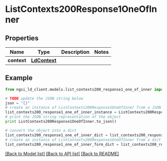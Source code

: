 # ListContexts200Response1OneOfInner


## Properties
Name | Type | Description | Notes
------------ | ------------- | ------------- | -------------
**context** | [**LdContext**](LdContext.md) |  | 

## Example

```python
from ngsi_ld_client.models.list_contexts200_response1_one_of_inner import ListContexts200Response1OneOfInner

# TODO update the JSON string below
json = "{}"
# create an instance of ListContexts200Response1OneOfInner from a JSON string
list_contexts200_response1_one_of_inner_instance = ListContexts200Response1OneOfInner.from_json(json)
# print the JSON string representation of the object
print ListContexts200Response1OneOfInner.to_json()

# convert the object into a dict
list_contexts200_response1_one_of_inner_dict = list_contexts200_response1_one_of_inner_instance.to_dict()
# create an instance of ListContexts200Response1OneOfInner from a dict
list_contexts200_response1_one_of_inner_form_dict = list_contexts200_response1_one_of_inner.from_dict(list_contexts200_response1_one_of_inner_dict)
```
[[Back to Model list]](../README.md#documentation-for-models) [[Back to API list]](../README.md#documentation-for-api-endpoints) [[Back to README]](../README.md)


